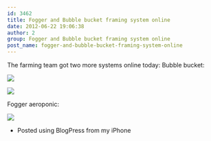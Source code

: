 ```yaml
---
id: 3462
title: Fogger and Bubble bucket framing system online
date: 2012-06-22 19:06:38
author: 2
group: Fogger and Bubble bucket framing system online
post_name: fogger-and-bubble-bucket-framing-system-online
---
```


The farming team got two more systems online today: Bubble bucket:

[![](http://139.162.84.35/wp-content/uploads/2012/06/814058F8-68C8-4C8C-8C59-7D5535E6294712.jpg)](http://139.162.84.35/wp-content/uploads/2012/06/814058F8-68C8-4C8C-8C59-7D5535E6294712.jpg)


[![](http://139.162.84.35/wp-content/uploads/2012/06/78AC723C-2D6B-4851-B404-5EB6D50FF6F613.jpg)](http://139.162.84.35/wp-content/uploads/2012/06/78AC723C-2D6B-4851-B404-5EB6D50FF6F613.jpg)


Fogger aeroponic:

[![](http://139.162.84.35/wp-content/uploads/2012/06/BEF2CFA6-D513-4942-9D93-02AFD29DC47E14.jpg)](http://139.162.84.35/wp-content/uploads/2012/06/BEF2CFA6-D513-4942-9D93-02AFD29DC47E14.jpg)

- Posted using BlogPress from my iPhone